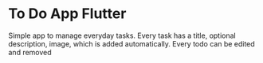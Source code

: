 # To Do App Flutter
Simple app to manage everyday tasks. Every task has a title, optional description, image, which is added automatically. Every todo can be edited and removed 
